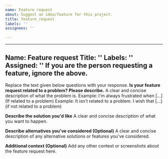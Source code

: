 ```yaml
---
name: Feature request
about: Suggest an idea/feature for this project.
title: feature_request
labels: ''
assignees: ''

---
```


---------------------------------------------------------------
Name: Feature request
Title: ''
Labels: ''
Assigned: ''
If you are the person requesting a feature, ignore the above.
---------------------------------------------------------------

Replace the text given below questions with your response.
**Is your feature request related to a problem? Please describe.**
A clear and concise description of what the problem is. 
Example: I'm always frustrated when [...] (If related to a problem)
Example: It isn't related to a problem. I wish that [...] (if not related to a problem)

**Describe the solution you'd like**
A clear and concise description of what you want to happen.

**Describe alternatives you've considered (Optional)**
A clear and concise description of any alternative solutions or features you've considered.

**Additional context (Optional)**
Add any other context or screenshots about the feature request here.
